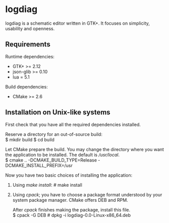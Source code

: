 # logdiag

logdiag is a schematic editor written in GTK+. It focuses on simplicity,  
usability and openness.  

## Requirements

Runtime dependencies:  

 - GTK+ &gt;= 2.12
 - json-glib &gt;= 0.10
 - lua = 5.1

Build dependencies:  

 - CMake &gt;= 2.6

## Installation on Unix-like systems

First check that you have all the required dependencies installed.  

Reserve a directory for an out-of-source build:  
    $ mkdir build
    $ cd build

Let CMake prepare the build. You may change the directory where you want  
the application to be installed. The default is _/usr/local_.  
	$ cmake .. -DCMAKE_BUILD_TYPE=Release -DCMAKE_INSTALL_PREFIX=/usr

Now you have two basic choices of installing the application:  

1. Using _make install_:
       # make install

2. Using _cpack_; you have to choose a package format understood by your  
   system package manager. CMake offers DEB and RPM.  

   After _cpack_ finishes making the package, install this file.  
       $ cpack -G DEB
       # dpkg -i logdiag-0.0-Linux-x86_64.deb

